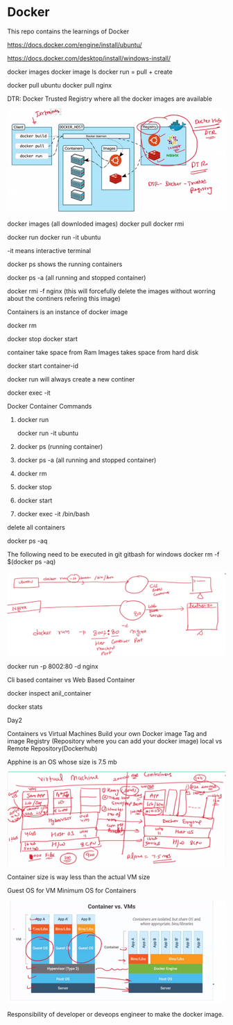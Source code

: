 # Docker
This repo contains the learnings of Docker

https://docs.docker.com/engine/install/ubuntu/

https://docs.docker.com/desktop/install/windows-install/

docker images
docker image ls
docker run = pull + create

docker pull ubuntu
docker pull nginx

DTR: Docker Trusted Registry
where all the docker images are available

![alt text](image.png)

docker images (all downloded images)
docker pull <image-name>
docker rmi <Image-name>


docker run <image-name>
 docker run -it ubuntu   
 
 -it means interactive terminal

 docker ps
 shows the running containers


 docker ps -a (all running and stopped container)


docker rmi -f nginx (this will forcefully delete the images without worring about the continers refering this image)


Containers is an instance of docker image

docker rm <container-id>

docker stop <container-id>
docker start <container-id>


container take space from Ram
Images takes space from hard disk

docker start container-id

docker run will always create  a new continer

docker exec -it <container-id>

Docker Container Commands

 

1. docker run <image-name>

   docker run -it ubuntu

2. docker ps (running container)

3. docker ps -a (all running and stopped container)

4. docker rm <cont-id>

5. docker stop <cont-id>

6. docker start <cont-id>

7. docker exec -it <cont-id> /bin/bash


delete all containers

docker ps -aq

The following need to be executed in git gitbash for windows
docker rm -f $(docker ps -aq)

![alt text](image-4.png)

docker run -p 8002:80 -d nginx

Cli based container vs Web Based Container

docker inspect anil_container

docker stats

Day2

Containers vs Virtual Machines
Build your own Docker image
Tag and image 
Registry (Repository where you can add your docker image)
local vs Remote Repository(Dockerhub)

Apphine is an OS whose size is 7.5 mb

![alt text](image-2.png)

Container size is way less than the actual VM size

Guest OS for VM
Minimum OS for Containers


![alt text](image-3.png)

Responsibility of developer or deveops engineer to make the docker image.




